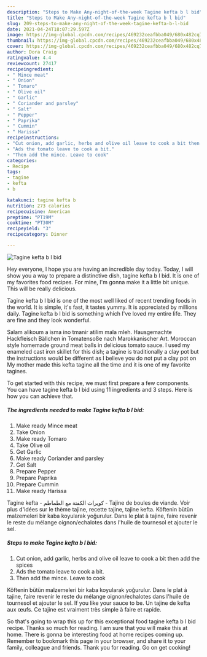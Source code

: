 ```yaml
---
description: "Steps to Make Any-night-of-the-week Tagine kefta b l bid"
title: "Steps to Make Any-night-of-the-week Tagine kefta b l bid"
slug: 209-steps-to-make-any-night-of-the-week-tagine-kefta-b-l-bid
date: 2021-04-24T18:07:29.597Z
image: https://img-global.cpcdn.com/recipes/469232ceafbba049/680x482cq70/tagine-kefta-b-l-bid-recipe-main-photo.jpg
thumbnail: https://img-global.cpcdn.com/recipes/469232ceafbba049/680x482cq70/tagine-kefta-b-l-bid-recipe-main-photo.jpg
cover: https://img-global.cpcdn.com/recipes/469232ceafbba049/680x482cq70/tagine-kefta-b-l-bid-recipe-main-photo.jpg
author: Dora Craig
ratingvalue: 4.4
reviewcount: 27417
recipeingredient:
- " Mince meat"
- " Onion"
- " Tomaro"
- " Olive oil"
- " Garlic"
- " Coriander and parsley"
- " Salt"
- " Pepper"
- " Paprika"
- " Cummin"
- " Harissa"
recipeinstructions:
- "Cut onion, add garlic, herbs and olive oil leave to cook a bit then add the spices"
- "Ads the tomato leave to cook a bit."
- "Then add the mince. Leave to cook"
categories:
- Recipe
tags:
- tagine
- kefta
- b

katakunci: tagine kefta b 
nutrition: 273 calories
recipecuisine: American
preptime: "PT19M"
cooktime: "PT30M"
recipeyield: "3"
recipecategory: Dinner

---
```



![Tagine kefta b l bid](https://img-global.cpcdn.com/recipes/469232ceafbba049/680x482cq70/tagine-kefta-b-l-bid-recipe-main-photo.jpg)

Hey everyone, I hope you are having an incredible day today. Today, I will show you a way to prepare a distinctive dish, tagine kefta b l bid. It is one of my favorites food recipes. For mine, I'm gonna make it a little bit unique. This will be really delicious.

Tagine kefta b l bid is one of the most well liked of recent trending foods in the world. It is simple, it's fast, it tastes yummy. It is appreciated by millions daily. Tagine kefta b l bid is something which I've loved my entire life. They are fine and they look wonderful.

Salam alikoum a isma ino tmanir atilim mala mleh. Hausgemachte Hackfleisch Bällchen in Tomatensoße nach Marokkanischer Art. Moroccan style homemade ground meat balls in delicious tomato sauce. I used my enameled cast iron skillet for this dish; a tagine is traditionally a clay pot but the instructions would be different as I believe you do not put a clay pot on My mother made this kefta tagine all the time and it is one of my favorite tagines.


To get started with this recipe, we must first prepare a few components. You can have tagine kefta b l bid using 11 ingredients and 3 steps. Here is how you can achieve that.

<!--inarticleads1-->

##### The ingredients needed to make Tagine kefta b l bid:

1. Make ready  Mince meat
1. Take  Onion
1. Make ready  Tomaro
1. Take  Olive oil
1. Get  Garlic
1. Make ready  Coriander and parsley
1. Get  Salt
1. Prepare  Pepper
1. Prepare  Paprika
1. Prepare  Cummin
1. Make ready  Harissa


Tagine kefta - كويرات الكفتة مع الطماطم - Tajine de boules de viande. Voir plus d&#39;idées sur le thème tajine, recette tajine, tajine kefta. Köftenin bütün malzemeleri bir kaba koyularak yoğurulur. Dans le plat à tajine, faire revenir le reste du mélange oignon/echalotes dans l&#39;huile de tournesol et ajouter le sel. 

<!--inarticleads2-->

##### Steps to make Tagine kefta b l bid:

1. Cut onion, add garlic, herbs and olive oil leave to cook a bit then add the spices
1. Ads the tomato leave to cook a bit.
1. Then add the mince. Leave to cook


Köftenin bütün malzemeleri bir kaba koyularak yoğurulur. Dans le plat à tajine, faire revenir le reste du mélange oignon/echalotes dans l&#39;huile de tournesol et ajouter le sel. If you like your sauce to be. Un tajine de kefta aux œufs. Ce tajine est vraiment très simple à faire et rapide. 

So that's going to wrap this up for this exceptional food tagine kefta b l bid recipe. Thanks so much for reading. I am sure that you will make this at home. There is gonna be interesting food at home recipes coming up. Remember to bookmark this page in your browser, and share it to your family, colleague and friends. Thank you for reading. Go on get cooking!

